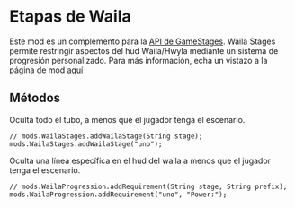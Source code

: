 # Etapas de Waila

Este mod es un complemento para la [API de GameStages](https://minecraft.curseforge.com/projects/game-stages). Waila Stages permite restringir aspectos del hud Waila/Hwyla mediante un sistema de progresión personalizado. Para más información, echa un vistazo a la página de mod [aquí](https://minecraft.curseforge.com/projects/waila-stages)

## Métodos

Oculta todo el tubo, a menos que el jugador tenga el escenario.

```zenscript
// mods.WailaStages.addWailaStage(String stage);
mods.WailaStages.addWailaStage("uno");
```

Oculta una línea específica en el hud del waila a menos que el jugador tenga el escenario.

```zenscript
// mods.WailaProgression.addRequirement(String stage, String prefix); 
mods.WailaProgression.addRequirement("uno", "Power:"); 
```